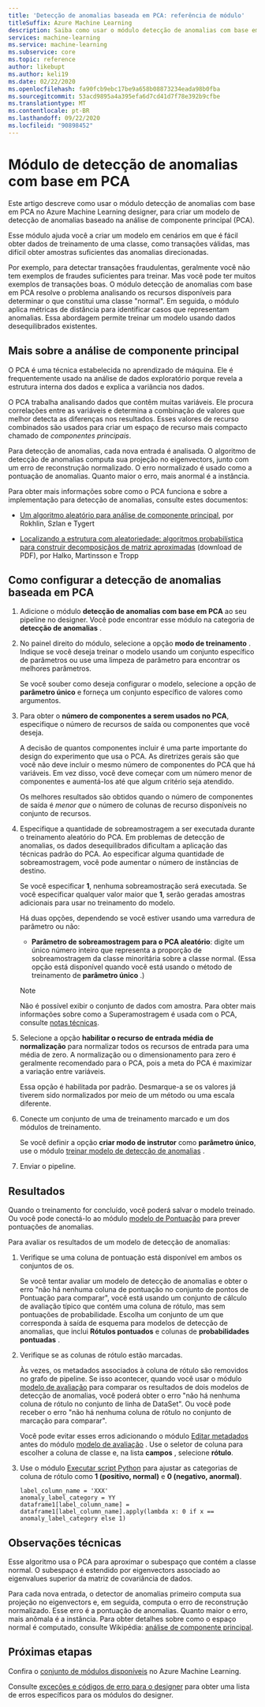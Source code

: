 ```yaml
---
title: 'Detecção de anomalias baseada em PCA: referência de módulo'
titleSuffix: Azure Machine Learning
description: Saiba como usar o módulo detecção de anomalias com base em PCA para criar um modelo de detecção de anomalias baseado na análise de componente principal (PCA).
services: machine-learning
ms.service: machine-learning
ms.subservice: core
ms.topic: reference
author: likebupt
ms.author: keli19
ms.date: 02/22/2020
ms.openlocfilehash: fa90fcb9ebc17be9a658b08873234eada98b0fba
ms.sourcegitcommit: 53acd9895a4a395efa6d7cd41d7f78e392b9cfbe
ms.translationtype: MT
ms.contentlocale: pt-BR
ms.lasthandoff: 09/22/2020
ms.locfileid: "90898452"
---
```

# <a name="pca-based-anomaly-detection-module"></a>Módulo de detecção de anomalias com base em PCA

Este artigo descreve como usar o módulo detecção de anomalias com base em PCA no Azure Machine Learning designer, para criar um modelo de detecção de anomalias baseado na análise de componente principal (PCA).

Esse módulo ajuda você a criar um modelo em cenários em que é fácil obter dados de treinamento de uma classe, como transações válidas, mas difícil obter amostras suficientes das anomalias direcionadas. 

Por exemplo, para detectar transações fraudulentas, geralmente você não tem exemplos de fraudes suficientes para treinar. Mas você pode ter muitos exemplos de transações boas. O módulo detecção de anomalias com base em PCA resolve o problema analisando os recursos disponíveis para determinar o que constitui uma classe "normal". Em seguida, o módulo aplica métricas de distância para identificar casos que representam anomalias. Essa abordagem permite treinar um modelo usando dados desequilibrados existentes.

## <a name="more-about-principal-component-analysis"></a>Mais sobre a análise de componente principal

O PCA é uma técnica estabelecida no aprendizado de máquina. Ele é frequentemente usado na análise de dados exploratório porque revela a estrutura interna dos dados e explica a variância nos dados.

O PCA trabalha analisando dados que contêm muitas variáveis. Ele procura correlações entre as variáveis e determina a combinação de valores que melhor detecta as diferenças nos resultados. Esses valores de recurso combinados são usados para criar um espaço de recurso mais compacto chamado de *componentes principais*.

Para detecção de anomalias, cada nova entrada é analisada. O algoritmo de detecção de anomalias computa sua projeção no eigenvectors, junto com um erro de reconstrução normalizado. O erro normalizado é usado como a pontuação de anomalias. Quanto maior o erro, mais anormal é a instância.

Para obter mais informações sobre como o PCA funciona e sobre a implementação para detecção de anomalias, consulte estes documentos:

- [Um algoritmo aleatório para análise de componente principal](https://arxiv.org/abs/0809.2274), por Rokhlin, Szlan e Tygert

- [Localizando a estrutura com aleatoriedade: algoritmos probabilística para construir decomposiçãos de matriz aproximadas](http://users.cms.caltech.edu/~jtropp/papers/HMT11-Finding-Structure-SIREV.pdf) (download de PDF), por Halko, Martinsson e Tropp

## <a name="how-to-configure-pca-based-anomaly-detection"></a>Como configurar a detecção de anomalias baseada em PCA

1. Adicione o módulo **detecção de anomalias com base em PCA** ao seu pipeline no designer. Você pode encontrar esse módulo na categoria de **detecção de anomalias** .

2. No painel direito do módulo, selecione a opção **modo de treinamento** . Indique se você deseja treinar o modelo usando um conjunto específico de parâmetros ou use uma limpeza de parâmetro para encontrar os melhores parâmetros.

    Se você souber como deseja configurar o modelo, selecione a opção de **parâmetro único** e forneça um conjunto específico de valores como argumentos.

3. Para obter o **número de componentes a serem usados no PCA**, especifique o número de recursos de saída ou componentes que você deseja.

    A decisão de quantos componentes incluir é uma parte importante do design do experimento que usa o PCA. As diretrizes gerais são que você não deve incluir o mesmo número de componentes do PCA que há variáveis. Em vez disso, você deve começar com um número menor de componentes e aumentá-los até que algum critério seja atendido.

    Os melhores resultados são obtidos quando o número de componentes de saída é *menor que* o número de colunas de recurso disponíveis no conjunto de recursos.

4. Especifique a quantidade de sobreamostragem a ser executada durante o treinamento aleatório do PCA. Em problemas de detecção de anomalias, os dados desequilibrados dificultam a aplicação das técnicas padrão do PCA. Ao especificar alguma quantidade de sobreamostragem, você pode aumentar o número de instâncias de destino.

    Se você especificar **1**, nenhuma sobreamostração será executada. Se você especificar qualquer valor maior que **1**, serão geradas amostras adicionais para usar no treinamento do modelo.

    Há duas opções, dependendo se você estiver usando uma varredura de parâmetro ou não:

    - **Parâmetro de sobreamostragem para o PCA aleatório**: digite um único número inteiro que representa a proporção de sobreamostragem da classe minoritária sobre a classe normal. (Essa opção está disponível quando você está usando o método de treinamento de **parâmetro único** .)

    > [!NOTE]
    > Não é possível exibir o conjunto de dados com amostra. Para obter mais informações sobre como a Superamostragem é usada com o PCA, consulte [notas técnicas](#technical-notes).

5. Selecione a opção **habilitar o recurso de entrada média de normalização** para normalizar todos os recursos de entrada para uma média de zero. A normalização ou o dimensionamento para zero é geralmente recomendado para o PCA, pois a meta do PCA é maximizar a variação entre variáveis.

    Essa opção é habilitada por padrão. Desmarque-a se os valores já tiverem sido normalizados por meio de um método ou uma escala diferente.

6. Conecte um conjunto de uma de treinamento marcado e um dos módulos de treinamento.

   Se você definir a opção **criar modo de instrutor** como **parâmetro único**, use o módulo [treinar modelo de detecção de anomalias](train-anomaly-detection-model.md) .

7. Enviar o pipeline.

## <a name="results"></a>Resultados

Quando o treinamento for concluído, você poderá salvar o modelo treinado. Ou você pode conectá-lo ao módulo [modelo de Pontuação](score-model.md) para prever pontuações de anomalias.

Para avaliar os resultados de um modelo de detecção de anomalias:

1. Verifique se uma coluna de pontuação está disponível em ambos os conjuntos de os.

    Se você tentar avaliar um modelo de detecção de anomalias e obter o erro "não há nenhuma coluna de pontuação no conjunto de pontos de Pontuação para comparar", você está usando um conjunto de cálculo de avaliação típico que contém uma coluna de rótulo, mas sem pontuações de probabilidade. Escolha um conjunto de um que corresponda à saída de esquema para modelos de detecção de anomalias, que inclui **Rótulos pontuados** e colunas de **probabilidades pontuadas** .

2. Verifique se as colunas de rótulo estão marcadas.

    Às vezes, os metadados associados à coluna de rótulo são removidos no grafo de pipeline. Se isso acontecer, quando você usar o módulo [modelo de avaliação](evaluate-model.md) para comparar os resultados de dois modelos de detecção de anomalias, você poderá obter o erro "não há nenhuma coluna de rótulo no conjunto de linha de DataSet". Ou você pode receber o erro "não há nenhuma coluna de rótulo no conjunto de marcação para comparar".

    Você pode evitar esses erros adicionando o módulo [Editar metadados](edit-metadata.md) antes do módulo [modelo de avaliação](evaluate-model.md) . Use o seletor de coluna para escolher a coluna de classe e, na lista **campos** , selecione **rótulo**.

3. Use o módulo [Executar script Python](execute-python-script.md) para ajustar as categorias de coluna de rótulo como **1 (positivo, normal)** e **0 (negativo, anormal)**.

    ````
    label_column_name = 'XXX'
    anomaly_label_category = YY
    dataframe1[label_column_name] = dataframe1[label_column_name].apply(lambda x: 0 if x == anomaly_label_category else 1)
    ````

    
## <a name="technical-notes"></a>Observações técnicas

Esse algoritmo usa o PCA para aproximar o subespaço que contém a classe normal. O subespaço é estendido por eigenvectors associado ao eigenvalues superior da matriz de covariância de dados. 

Para cada nova entrada, o detector de anomalias primeiro computa sua projeção no eigenvectors e, em seguida, computa o erro de reconstrução normalizado. Esse erro é a pontuação de anomalias. Quanto maior o erro, mais anômala é a instância. Para obter detalhes sobre como o espaço normal é computado, consulte Wikipédia: [análise de componente principal](https://wikipedia.org/wiki/Principal_component_analysis). 


## <a name="next-steps"></a>Próximas etapas

Confira o [conjunto de módulos disponíveis](module-reference.md) no Azure Machine Learning. 

Consulte [exceções e códigos de erro para o designer](designer-error-codes.md) para obter uma lista de erros específicos para os módulos do designer.